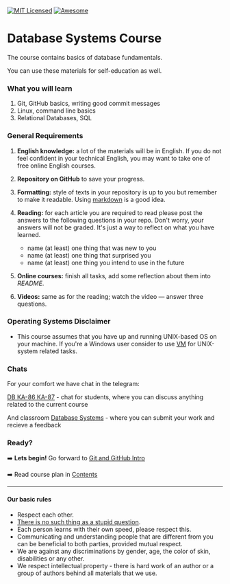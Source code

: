 [![MIT Licensed][icon-mit]][license]
[![Awesome][icon-awesome]][awesome]
&nbsp;&nbsp;&nbsp;&nbsp;&nbsp;&nbsp;

# Database Systems Course

The course contains basics of database fundamentals.

You can use these materials for self-education as well.

### What you will learn

1. Git, GitHub basics, writing good commit messages
1. Linux, command line basics
1. Relational Databases, SQL

### General Requirements

1. **English knowledge:** a lot of the materials will be in English.
   If you do not feel confident in your technical English,
   you may want to take one of free online English courses.

1. **Repository on GitHub** to save your progress.

1. **Formatting:** style of texts in your repository is up to you but remember to make it readable. Using [markdown][markdown] is a good idea.

1. **Reading:** for each article you are required to read please post
   the answers to the following questions in your repo.
   Don't worry, your answers will not be graded. It's just a way to reflect
   on what you have learned.

   - name (at least) one thing that was new to you
   - name (at least) one thing that surprised you
   - name (at least) one thing you intend to use in the future

1. **Online courses:** finish all tasks, add some reflection
   about them into _README_.

1. **Videos:** same as for the reading; watch the video —
   answer three questions.

### Operating Systems Disclaimer

- This course assumes that you have up and running UNIX-based OS on your machine. If you're a Windows user consider to use [VM](https://www.virtualbox.org/wiki/Downloads) for UNIX-system related tasks.

### Chats

For your comfort we have chat in the telegram:

[DB КА-86 КА-87](https://web.telegram.org/#/im?p=g354222631) - chat for students, where you can discuss anything related to the current course

And classroom [Database Systems](https://classroom.google.com/c/MTUyODk2OTA2MjY0?cjc=sjedeuo) - where you can submit your work and recieve a feedback

### Ready?

➡️ **Lets begin!** Go forward to [Git and GitHub Intro](tasks/git-intro.md)

➡️ Read course plan in [Contents](contents.md)


---

#### Our basic rules

- Respect each other.
- [There is no such thing as a stupid question][wiki-stupid-question].
- Each person learns with their own speed, please respect this.
- Communicating and understanding people that are different from you can be beneficial to both parties, provided mutual respect.
- We are against any discriminations by gender, age, the color of skin, disabilities or any other.
- We respect intellectual property - there is hard work of an author or a group of authors behind all materials that we use.

[icon-awesome]: https://cdn.rawgit.com/sindresorhus/awesome/d7305f38d29fed78fa85652e3a63e154dd8e8829/media/badge.svg
[awesome]: https://github.com/sindresorhus/awesome
[markdown]: https://help.github.com/categories/writing-on-github/
[wiki-stupid-question]: https://en.wikipedia.org/wiki/No_such_thing_as_a_stupid_question
[icon-mit]: https://img.shields.io/badge/license-MIT-blue.svg
[license]: https://github.com/Kottans/web/blob/master/LICENSE.md
